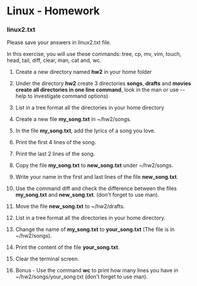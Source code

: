 # Linux - Homework 

### linux2.txt
Please save your answers in linux2.txt file.

In this exercise, you will use these commands:
tree, cp, mv, vim, touch, head, tail, diff, clear, man, cat and, wc.

 
 1. Create a new directory named **hw2** in your home folder

 2. Under the directory **hw2** create 3 directories **songs**, **drafts** and **movies**
  **create all directories in one line command**, look in the man or use --help to investigate command options)

 3. List in a tree format all the directories in your home directory
 
 4. Create a new file **my_song.txt** in ~/hw2/songs.

 5. In the file **my_song.txt**, add the lyrics of a song you love.

 6. Print the first 4 lines of the song.

 7. Print the last 2 lines of the song.

 8. Copy the file **my_song.txt** to **new_song.txt** under ~/hw2/songs.

 9. Write your name in the first and last lines of the file **new_song.txt**.

 10. Use the command diff and check the difference between the files **my_song.txt** and **new_song.txt**. (don't forget to use man).

 11. Move the file  **new_song.txt** to ~/hw2/drafts.

 12. List in a tree format all the directories in your home directory.

 13. Change the name of **my_song.txt** to **your_song.txt** (The file is in ~/hw2/songs).

 14. Print the content of the file **your_song.txt**.

 15. Clear the terminal screen.

 16. Bonus - Use the command **wc** to print how many lines you have in  ~/hw2/songs/your_song.txt (don't forget to use man).
